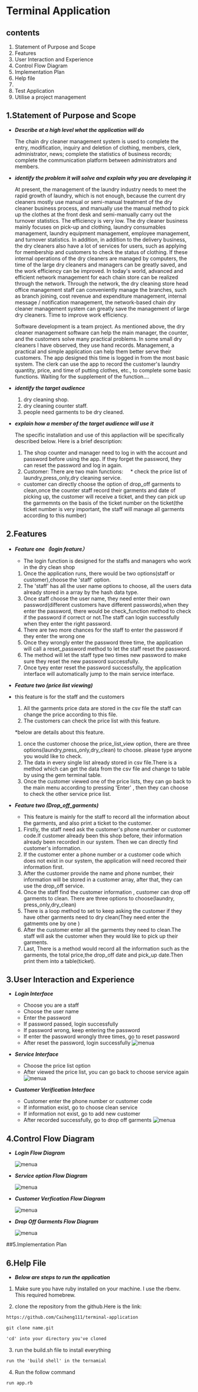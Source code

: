 


# Terminal Application

## contents
1. Statement of Purpose and Scope
2. Features
3. User Interaction and Experience
4. Control Flow Diagram
5. Implementation Plan
6. Help file
7.
8. Test Application
9. Utilise a project management 



## 1.Statement of Purpose and Scope
 * ***Describe at a high level what the application will do***

    The chain dry cleaner management system is used to complete the entry, modification, inquiry and deletion of clothing, members, clerk, administrator, news; complete the statistics of business records; complete the communication platform between administrators and members.

 * ***identify the problem it will solve and explain why you are developing it***

    At present, the management of the laundry industry needs to meet the rapid growth of laundry, which is not enough, because the current dry cleaners mostly use manual or semi-manual treatment of the dry cleaner business process, and manually use the manual method to pick up the clothes at the front desk and semi-manually carry out the turnover statistics. The efficiency is very low. The dry cleaner business mainly focuses on pick-up and clothing, laundry consumables management, laundry equipment management, employee management, and turnover statistics. In addition, in addition to the delivery business, the dry cleaners also have a lot of services for users, such as applying for membership and customers to check the status of clothing. If these internal operations of the dry cleaners are managed by computers, the time of the large dry cleaners and managers can be greatly saved, and the work efficiency can be improved. In today's world, advanced and efficient network management for each chain store can be realized through the network. Through the network, the dry cleaning store head office management staff can conveniently manage the branches, such as branch joining, cost revenue and expenditure management, internal message / notification management, the network-based chain dry cleaner management system can greatly save the management of large dry cleaners. Time to improve work efficiency.

    Software development is a team project. As mentioned above, the dry cleaner management software can help the main manager, the counter, and the customers solve many practical problems. In some small dry cleaners I have observed, they use hand records. Management, a practical and simple application can help them better serve their customers. The app designed this time is logged in from the most basic system. The clerk can use the app to record the customer's laundry quantity, price, and time of putting clothes, etc., to complete some basic functions. Waiting for the supplement of the function....



  * ***identify the target audience***
  
    1. dry cleaning shop.
    2. dry cleaning counter staff.
    3. people need garments to be dry cleaned.

  * ***explain how a member of the target audience will use it***

    The specific installation and use of this appliaction will be specifically described below. Here is a brief description:

    1. The shop counter and manager need to log in with the account and password before using the app. If they forget the password, they can reset the password and log in again.
    2. Customer: There are two main functions:
    * check the price list of laundry,press_only,dry cleaning service.

    * customer can directly choose the option of drop_off garments to clean,once the counter staff   record their garments and date of picking up, the customer will receive a ticket, and they can pick up the garmemnts on the basis of the ticket number on the ticket(the ticket number is very important, the staff will manage all garments according to this number)


    

## 2.Features
  * ***Feature one（login feature）***

    * The login function is designed for the staffs and managers who work in the dry clean shop
    1. Once the application runs, there would be two options(staff or customer),choose the 'staff' option.
    2. The 'staff' has all the user name options to choose, all the users data already stored in a array by the hash data type.
    3. Once staff choose the user name, they need enter their own password(different customers have different passwords),when they enter the password, there would be check_function method to check if the password if correct or not.The staff can login successfully when they enter the right password.
    4. There are two more chances for the staff to enter the password if they enter the wrong one
    5. Once they wrongly enter the password three time, the application will call a reset_password method to let the staff reset the password.
    6. The method will let the staff type two times new password to make sure they reset the new password successfully.
    7. Once tyey enter reset the password successfully, the application interface will automatically jump to the main service interface.

  * ***Feature two (price list viewing)***
  * this feature is for the staff and the customers
    1. All the garments price data are stored in the csv file the staff can change the price according to this file.
    2. The customers can check the price list with this feature.

    *below are details about this feature.
    1. once the customer choose the price_list_view option, there are three options(laundry,press_only,dry_clean) to choose. please type anyone you would like to check.
    3. The data in every single list already stored in csv file.There is a method which can get the data from the csv file and change to table by using the gem terminal table.
    4. Once the customer viewed one of the price lists, they can go back to the main menu according to pressing 'Enter' , then they can choose to check the other service price list.

  * ***Feature two (Drop_off_garments)***
    * This feature is mainly for the staff to record all the information about the garments, and also print a ticket to the customer.
    1. Firstly, the staff need ask the customer's phone number or customer code.If customer already been this shop before, their information already been recorded in our system. Then we can directly find customer's information.
    2. If the customer enter a phone number or a customer code which does not exist in our system, the application will need recored their information first.
    3. After the customer provide the name and phone number, their information will be stored in a customer array, after that, they can use the drop_off service.
    4. Once the staff find the customer information , customer can drop off garments to clean. There are three options to choose(laundry, press_only,dry_clean)
    5. There is a loop method to set to keep asking the customer if they have other garments need to dry clean(They need enter the gatmemts one by one )
    6. After the customer enter all the garments they need to clean.The staff will ask the customer when they would like to pick up their garments.
    7. Last, There is a method would record all the information such as the garments, the total price,the drop_off date and pick_up date.Then print them into a table(ticket).



## 3.User Interaction and Experience

* ***Login Interface***
    * Choose you are a staff 
    * Choose the user name
    * Enter the password 
    * If password passed, login successfully
    * If password wrong, keep entering the password
    * If enter the password wrongly three times, go to reset password
    * After reset the password, login successfully
![menua](asset/heng-T1A2-13-project-interface1.png)


* ***Service Interface***
    * Choose the price list option
    * After viewed the price list, you can go back to choose service again
![menua](asset/heng-T1A2-13-project-interface3.png)

* ***Customer Verification Interface***

    * Customer enter the phone number or customer code
    * If information exist, go to choose clean service
    * If information not exist, go to add new customer
    * After recorded successfully, go to drop off garments
![menua](asset/heng-T1A2-13-project-interface4.png)




## 4.Control Flow Diagram

* ***Login Flow Diagram***
    
    ![menua](asset/Heng-T1A2-13-project-login-diagram.png)

* ***Service option Flow Diagram***

    ![menua](asset/Heng-T1A2-13-project-service-options-diagram.png)

* ***Customer Verfication Flow Diagram***

    ![menua](asset/Heng-T1A2-13-project-customer-verification-diagram.png)

* ***Drop Off Garments Flow Diagram***

    ![menua](asset/Heng-T1A2-13-project-drop-off-diagram.png)



##5.Implementation Plan


## 6.Help File

* ***Below are steps to run the application***

1. Make sure you have ruby installed on your machine. I use the rbenv. This required homebrew.

2. clone the repository from the github.Here is the link:
```txt
https://github.com/Caiheng111/terminal-application
```

```txt
git clone name.git
```

```txt
'cd' into your directory you've cloned
```

3. run the build.sh file to install everything
```txt
run the 'build shell' in the ternamial 
```
4. Run the follow command 
```txt
run app.rb
```






































